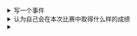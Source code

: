 <details>
<summary>写一个事件</summary>
<p>中国对某件事的推动作用、中国在某件事上的历史、中国在本次事件上的意义（对这件事、对世界、对中国）。</p>
<ul>
<li>对这件事：结合历届事件说明因为有中国的参与这件事会变得更好。</li>
<li>对世界：必然要推动交流、必然要推动全球化、必然要有利于人类命运共同体。</li>
<li>对中国：必然要激发中国人民的某种情绪、必然要增强实现中华民族伟大复兴的信心、必然要展现党的强大执政或其他能力。</li>
</ul>
<hr>
<p>例如：</p>
<p>作为奥林匹克大家庭的一员，中国是奥林匹克运动的坚定参与者，也是奥林匹克价值的积极推动者。从赫拉神庙到万里长城，从奥林匹亚山到珠穆朗玛峰，从100多年前的“奥运三问”到今天的“双奥之城”，从2008年北京夏季奥运会在现代奥林匹克运动史册上深深钤上彤红的中国印，到2014年南京青奥会向世界奉献一场精彩纷呈、充满活力、有中国特色的青春盛会，历史悠久的奥林匹克和源远流长的中华文明交汇交融，不断书写让世界瞩目的崭新奥运篇章。2022年冬奥会、冬残奥会在中国举办，这是中国体育同世界奥林匹克运动开创双赢局面的良好契机，必将进一步增强中国人民实现中华民族伟大复兴的信心，向世界展现阳光、富强、开放、充满希望的国家形象，推动中华文明同世界各国文明交流互鉴，必将进一步激发中国人民对奥林匹克运动的热情，创造奥林匹克冬季运动发展和奥林匹克精神传播的新境界！
</p>
</details>



<details>
<summary>
认为自己会在本次比赛中取得什么样的成绩
</summary>
<ul>
<li>夸举办方</li>
<li>为自己加油鼓励</li>
<li>只有比赛能证明我们的成绩</li>
</ul>
<hr>
<p>例如：</p>
<p>
我相信，如此高质量的奥运会开赛准备，将有助于奥运选手充分发挥他们的意志品质，使他们在公平、不屈不挠的竞技中展示自己的技能，实现既定目标。当然，我们会为我们的运动员加油，为他们的每一次胜利、每一项成就而欢欣鼓舞。但是，能取得多少成就，以及奖项的价值有多大——就只有比赛才能证明。而疫情也可能影响运动员参赛，进而影响最终的成绩。
</p>
<br>
<p>
蓝桥杯软件设计大赛的初赛是在徐州唯一一个211工程院校——中国矿业大学举办，在这样一个学校举办蓝桥杯比赛，是举办方的谨慎选择，我相信在这样高质量的赛场中，有利于参赛选手实力的发挥。为了迎接第十三届蓝桥杯大赛，一直以来我积极准备，和学校同专业、相近专业的同学合作，我们互相交流讨论，给我带来了不少进步。在备赛的过程中，我也收到了许多老师的帮助，例如张永平院长、石玲副教授，他们在我的学习和备赛过程中给予了我莫大的鼓励和支持。在本次比赛中，我将会全力以赴，争取取得一个好成绩，不负老师们的厚望。
</p>
</details>




<details>
<summary>
</summary>

<hr>
<p>例如：</p>
<p></p>
</details>
